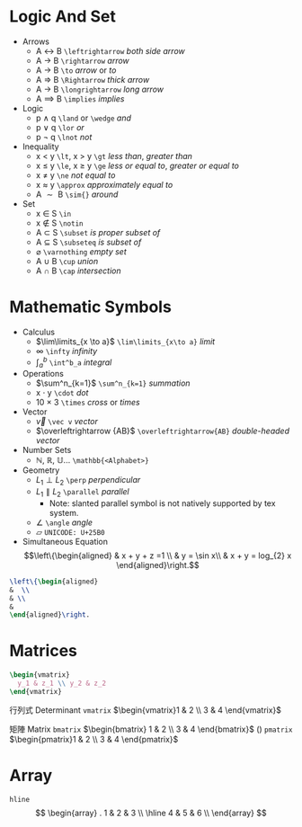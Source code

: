 # Logic And Set
- Arrows
	- A $\leftrightarrow$ B `\leftrightarrow` *both side arrow*
	- A $\rightarrow$ B `\rightarrow` *arrow*
	- A $\to$ B `\to` *arrow* or *to*
	- A $\Rightarrow$ B `\Rightarrow` *thick arrow*
	- A $\longrightarrow$ B `\longrightarrow` *long arrow*
	- A $\implies$ B `\implies` *implies*
- Logic
	- p $\land$ q `\land` or `\wedge` *and*
	- p $\lor$ q `\lor` *or*
	- p $\lnot$ q `\lnot` *not*
- Inequality
	- x $\lt$ y `\lt`, x $\gt$ y `\gt` *less than*, *greater than*
	- x $\le$ y `\le`, x $\ge$ y `\ge` *less or equal to*, *greater or equal to*
	- x $\ne$ y `\ne` *not equal to*
	- x $\approx$ y `\approx` *approximately equal to*
	- A $\sim{}$ B `\sim{}` *around*
- Set
	- x $\in$ S `\in` 
	- x $\notin$ S `\notin`
	- A $\subset$ S `\subset` *is proper subset of*
	- A $\subseteq$ S `\subseteq` *is subset of*
	- $\varnothing$ `\varnothing` *empty set*
	- A $\cup$ B `\cup` *union*
	- A $\cap$ B `\cap` *intersection*
# Mathematic Symbols
- Calculus
	- $\lim\limits_{x \to a}$ `\lim\limits_{x\to a}` *limit*
	- $\infty$ `\infty` *infinity*
	- $\int^b_a$ `\int^b_a` *integral*
- Operations
	- $\sum^n_{k=1}$ `\sum^n_{k=1}` *summation*
	- x $\cdot$ y `\cdot` *dot*
	- 10 $\times$ 3 `\times` *cross* or *times*
- Vector
	- $\vec v$ `\vec v` *vector*
	- $\overleftrightarrow {AB}$ `\overleftrightarrow{AB}` *double-headed vector*
- Number Sets
	- $\mathbb{N}$, $\mathbb{R}$, $\mathbb{U}$... `\mathbb{<Alphabet>}`
- Geometry
	- $L_1 \perp L_2$ `\perp` *perpendicular*
	- $L_1 \parallel L_2$ `\parallel` *parallel*
		- Note: slanted parallel symbol is not natively supported by tex system.
	- $\angle$ `\angle` *angle*
	- ▱ `UNICODE: U+25B0`
- Simultaneous Equation 
$$\left\{\begin{aligned}
& x + y + z =1 \\
& y = \sin x\\
& x + y = log_{2} x
\end{aligned}\right.$$


```latex
\left\{\begin{aligned}
&  \\
& \\
& 
\end{aligned}\right.
```
# Matrices
```LaTeX
\begin{vmatrix}
  y_1 & z_1 \\ y_2 & z_2
\end{vmatrix}
```
行列式 Determinant `vmatrix` $\begin{vmatrix}1 & 2 \\ 3 & 4 \end{vmatrix}$

矩陣 Matrix `bmatrix` $\begin{bmatrix} 1 & 2  \\ 3 & 4 \end{bmatrix}$
() `pmatrix` $\begin{pmatrix}1 & 2 \\ 3 & 4 \end{pmatrix}$
# Array
`hline`
$$
\begin{array}
. 1 & 2 & 3 \\
\hline 4 & 5 & 6 \\
\end{array}
$$